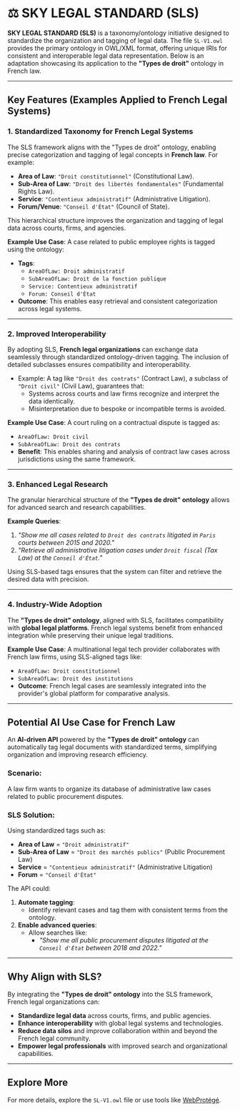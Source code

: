 # ⚖️ SKY LEGAL STANDARD (SLS)

**SKY LEGAL STANDARD (SLS)** is a taxonomy/ontology initiative designed to standardize the organization and tagging of legal data. The file `SL-V1.owl` provides the primary ontology in OWL/XML format, offering unique IRIs for consistent and interoperable legal data representation. Below is an adaptation showcasing its application to the **"Types de droit"** ontology in French law.

---

## Key Features (Examples Applied to French Legal Systems)

### 1. Standardized Taxonomy for French Legal Systems
The SLS framework aligns with the "Types de droit" ontology, enabling precise categorization and tagging of legal concepts in **French law**. For example:

- **Area of Law**: `"Droit constitutionnel"` (Constitutional Law).
- **Sub-Area of Law**: `"Droit des libertés fondamentales"` (Fundamental Rights Law).
- **Service**: `"Contentieux administratif"` (Administrative Litigation).
- **Forum/Venue**: `"Conseil d'État"` (Council of State).

This hierarchical structure improves the organization and tagging of legal data across courts, firms, and agencies.

**Example Use Case**:
A case related to public employee rights is tagged using the ontology:
- **Tags**:
  - `AreaOfLaw: Droit administratif`
  - `SubAreaOfLaw: Droit de la fonction publique`
  - `Service: Contentieux administratif`
  - `Forum: Conseil d'État`
- **Outcome**: This enables easy retrieval and consistent categorization across legal systems.

---

### 2. Improved Interoperability
By adopting SLS, **French legal organizations** can exchange data seamlessly through standardized ontology-driven tagging. The inclusion of detailed subclasses ensures compatibility and interoperability.

- Example: A tag like `"Droit des contrats"` (Contract Law), a subclass of `"Droit civil"` (Civil Law), guarantees that:
  - Systems across courts and law firms recognize and interpret the data identically.
  - Misinterpretation due to bespoke or incompatible terms is avoided.

**Example Use Case**:
A court ruling on a contractual dispute is tagged as:
- `AreaOfLaw: Droit civil`
- `SubAreaOfLaw: Droit des contrats`
- **Benefit**: This enables sharing and analysis of contract law cases across jurisdictions using the same framework.

---

### 3. Enhanced Legal Research
The granular hierarchical structure of the **"Types de droit" ontology** allows for advanced search and research capabilities.

**Example Queries**:
1. *"Show me all cases related to `Droit des contrats` litigated in `Paris` courts between 2015 and 2020."*
2. *"Retrieve all administrative litigation cases under `Droit fiscal` (Tax Law) at the `Conseil d'État`."*

Using SLS-based tags ensures that the system can filter and retrieve the desired data with precision.

---

### 4. Industry-Wide Adoption
The **"Types de droit" ontology**, aligned with SLS, facilitates compatibility with **global legal platforms**. French legal systems benefit from enhanced integration while preserving their unique legal traditions.

**Example Use Case**:
A multinational legal tech provider collaborates with French law firms, using SLS-aligned tags like:
- `AreaOfLaw: Droit constitutionnel`
- `SubAreaOfLaw: Droit des institutions`
- **Outcome**: French legal cases are seamlessly integrated into the provider's global platform for comparative analysis.

---

## Potential AI Use Case for French Law

An **AI-driven API** powered by the **"Types de droit" ontology** can automatically tag legal documents with standardized terms, simplifying organization and improving research efficiency.

### Scenario:
A law firm wants to organize its database of administrative law cases related to public procurement disputes.

### SLS Solution:
Using standardized tags such as:
- **Area of Law** = `"Droit administratif"`
- **Sub-Area of Law** = `"Droit des marchés publics"` (Public Procurement Law)
- **Service** = `"Contentieux administratif"` (Administrative Litigation)
- **Forum** = `"Conseil d'État"`

The API could:
1. **Automate tagging**:
   - Identify relevant cases and tag them with consistent terms from the ontology.
2. **Enable advanced queries**:
   - Allow searches like:
     - *"Show me all public procurement disputes litigated at the `Conseil d'État` between 2018 and 2022."*

---

## Why Align with SLS?

By integrating the **"Types de droit" ontology** into the SLS framework, French legal organizations can:
- **Standardize legal data** across courts, firms, and public agencies.
- **Enhance interoperability** with global legal systems and technologies.
- **Reduce data silos** and improve collaboration within and beyond the French legal community.
- **Empower legal professionals** with improved search and organizational capabilities.

---

## Explore More

For more details, explore the `SL-V1.owl` file or use tools like [WebProtégé](https://webprotege.stanford.edu/).
